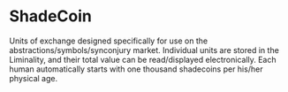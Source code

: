 ShadeCoin
=========

Units of exchange designed specifically for use on the abstractions/symbols/synconjury market. Individual units are stored in the Liminality, and their total value can be read/displayed electronically. Each human automatically starts with one thousand shadecoins per his/her physical age.

